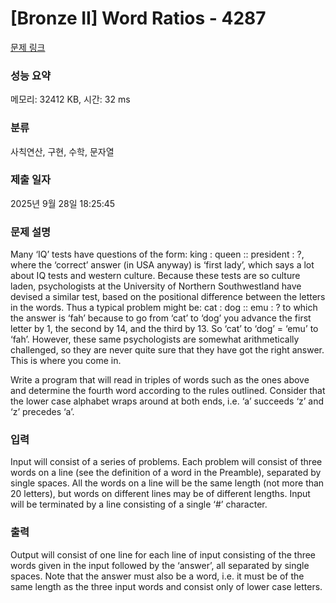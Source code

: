# [Bronze II] Word Ratios - 4287 

[문제 링크](https://www.acmicpc.net/problem/4287) 

### 성능 요약

메모리: 32412 KB, 시간: 32 ms

### 분류

사칙연산, 구현, 수학, 문자열

### 제출 일자

2025년 9월 28일 18:25:45

### 문제 설명

<p>Many ‘IQ’ tests have questions of the form: king : queen :: president : ?, where the ‘correct’ answer (in USA anyway) is ‘first lady’, which says a lot about IQ tests and western culture. Because these tests are so culture laden, psychologists at the University of Northern Southwestland have devised a similar test, based on the positional difference between the letters in the words. Thus a typical problem might be: cat : dog :: emu : ? to which the answer is ‘fah’ because to go from ‘cat’ to ‘dog’ you advance the first letter by 1, the second by 14, and the third by 13. So ‘cat’ to ‘dog’ = ‘emu’ to ‘fah’. However, these same psychologists are somewhat arithmetically challenged, so they are never quite sure that they have got the right answer. This is where you come in.</p>

<p>Write a program that will read in triples of words such as the ones above and determine the fourth word according to the rules outlined. Consider that the lower case alphabet wraps around at both ends, i.e. ‘a’ succeeds ‘z’ and ‘z’ precedes ‘a’.</p>

### 입력 

 <p>Input will consist of a series of problems. Each problem will consist of three words on a line (see the definition of a word in the Preamble), separated by single spaces. All the words on a line will be the same length (not more than 20 letters), but words on different lines may be of different lengths. Input will be terminated by a line consisting of a single ‘#’ character.</p>

### 출력 

 <p>Output will consist of one line for each line of input consisting of the three words given in the input followed by the ‘answer’, all separated by single spaces. Note that the answer must also be a word, i.e. it must be of the same length as the three input words and consist only of lower case letters.</p>

